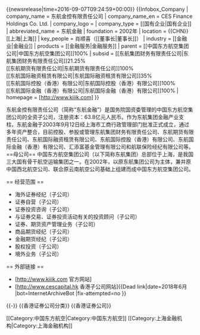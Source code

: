 {{newsrelease|time=2016-09-07T09:24:59+00:00}}
{{Infobox_Company
| company_name   = 东航金控有限责任公司
| company_name_en    = CES Finance Holdings Co. Ltd.
| company_logo = 
| company_type       = [[国有企业|国有企业]]
| abbreviated_name   = 东航金融
| foundation     = 2002年
| location       = {{CHN}}[[上海|上海]]
| key_people     = 肖顺喜（[[董事长|董事长]]）
| industry       = [[金融业|金融业]]
| products       = [[金融服务|金融服务]]
| parent = [[中国东方航空集团公司|中国东方航空集团公司]]100% 
| subsid =
[[东航集团财务有限责任公司|东航集团财务有限责任公司]]21.25%<br />[[东航期货有限责任公司|东航期货有限责任公司]]100%<br />[[东航国际融资租赁有限公司|东航国际融资租赁有限公司]]35%<br />[[东航国际控股（香港）有限公司|东航国际控股（香港）有限公司]]100%<br />[[东航国际金融（香港）有限公司|东航国际金融（香港）有限公司]]100%
| homepage = [http://www.kiiik.com]
}}

东航金控有限责任公司（简称“东航金融”）是国务院国资委管理的中国东方航空集团公司的全资子公司，注册资本：63.8亿元人民币。作为东航集团金融产业支柱，东航金融于2003年9月12日经上海市工商行政管理部门批准正式成立，通过多年资产整合，目前控股、参股或管理东航集团财务有限责任公司、东航期货有限责任公司、东航国际融资租赁有限公司、东航国际控股（香港）有限公司、东航国际金融（香港）有限公司、汇添富基金管理有限公司和航联保险经纪有限公司等。
==母公司==
中国东方航空集团公司（以下简称东航集团）总部位于上海，是我国三大国有骨干航空运输集团之一。在2002年，以原东航集团公司为主体，兼并原中国西北航空公司、联合原云南航空公司基础上组建而成中国东方航空集团公司。

== 经营范围 ==
* 海外证券经纪（子公司）
* 证券自营（子公司）
* 证券投资咨询（子公司）
* 与证券交易、证券投资活动有关的投资顾问（子公司）
* 证券、期货资产管理业务（子公司）
* 商品期货经纪（子公司）
* 金融期货经纪（子公司）
* 股权投资（子公司）
* 境外业务（子公司）

== 外部链接 ==
* [http://www.kiiik.com 官方网站]
* [http://www.cescapital.hk 香港子公司网站]{{Dead link|date=2018年6月 |bot=InternetArchiveBot |fix-attempted=no }}

{{-}}
{{香港证券公司分类}}
{{香港证券公司}}

[[Category:中国东方航空|Category:中国东方航空]]
[[Category:上海金融机构|Category:上海金融机构]]
